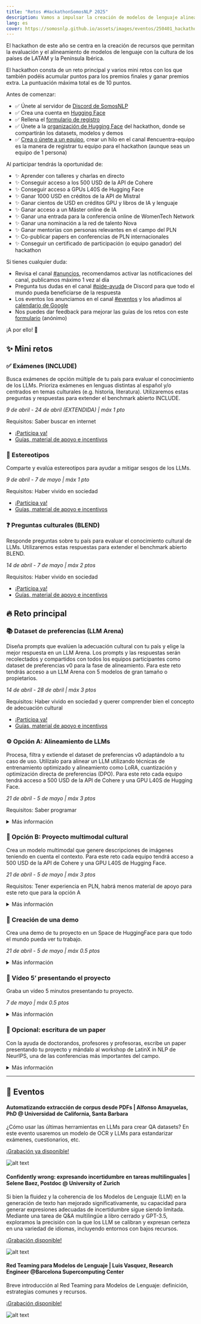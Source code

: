 ```yaml
---
title: "Retos #HackathonSomosNLP 2025"
description: Vamos a impulsar la creación de modelos de lenguaje alineados con la cultura de los países de LATAM y la Península Ibérica.
lang: es
cover: https://somosnlp.github.io/assets/images/eventos/250401_hackathon_sinfecha.jpg
---
```


El hackathon de este año se centra en la creación de recursos que permitan la evaluación y el alineamiento de modelos de lenguaje con la cultura de los países de LATAM y la Península Ibérica.

El hackathon consta de un reto principal y varios mini retos con los que también podéis acumular puntos para los premios finales y ganar premios extra. La puntuación máxima total es de 10 puntos.

Antes de comenzar:
- ✅ Únete al servidor de [Discord de SomosNLP](https://discord.com/invite/my8w7JUxZR)
- ✅ Crea una cuenta en [Hugging Face](https://huggingface.co/join)
- ✅ Rellena el [formulario de registro](https://forms.gle/bDaBC7XV3iu2trj59)
- ✅ Únete a la [organización de Hugging Face](https://huggingface.co/organizations/somosnlp-hackathon-2025/share/BMALwncoPyZLRdPuzwugnsDzXHsbLnjjGD) del hackathon, donde se compartirán los datasets, modelos y demos
- ✅ [Crea o únete a un equipo](https://discord.com/channels/938134488670675055/1082369575666073611), crear un hilo en el canal #encuentra-equipo es la manera de registrar tu equipo para el hackathon (aunque seas un equipo de 1 persona)

Al participar tendrás la oportunidad de:
- ✨ Aprender con talleres y charlas en directo
- ✨ Conseguir acceso a los 500 USD de la API de Cohere
- ✨ Conseguir acceso a GPUs L40S de Hugging Face
- ✨ Ganar 1000 USD en créditos de la API de Mistral
- ✨ Ganar cientos de USD en créditos GPU y libros de IA y lenguaje
- ✨ Ganar acceso a un Máster online de IA
- ✨ Ganar una entrada para la conferencia online de WomenTech Network
- ✨ Ganar una nominación a la red de talento Nova
- ✨ Ganar mentorías con personas relevantes en el campo del PLN
- ✨ Co-publicar papers en conferencias de PLN internacionales
- ✨ Conseguir un certificado de participación (o equipo ganador) del hackathon

Si tienes cualquier duda:
- Revisa el canal [#anuncios](https://discord.com/channels/938134488670675055/944255490748207115), recomendamos activar las notificaciones del canal, publicamos máximo 1 vez al día
- Pregunta tus dudas en el canal [#pide-ayuda](https://discord.com/channels/938134488670675055/1051997272356966430) de Discord para que todo el mundo pueda beneficiarse de la respuesta
- Los eventos los anunciamos en el canal [#eventos](https://discord.com/channels/938134488670675055/939934987581534228) y los añadimos al [calendario de Google](https://calendar.google.com/calendar/u/0?cid=ZWM3MGZhODIzNmYyNzBlMTYwYzFiMjdhNDgzZWMyMjA1ZjQwYzUyN2E5N2MwZTJhZmY0OTcwZDZmZjBkYzQyMEBncm91cC5jYWxlbmRhci5nb29nbGUuY29t)
- Nos puedes dar feedback para mejorar las guías de los retos con este [formulario](https://forms.gle/LjQBb8B3XGqPs8Ws9) (anónimo)

¡A por ello! 🚀


## ✨ Mini retos

### ✅ Exámenes (INCLUDE)

Busca exámenes de opción múltiple de tu país para evaluar el conocimiento de los LLMs. Prioriza exámenes en lenguas distintas al español y/o centrados en temas culturales (e.g. historia, literatura). Utilizaremos estas preguntas y respuestas para extender el benchmark abierto INCLUDE.

*9 de abril - 24 de abril (EXTENDIDA) | máx 1 pto*

Requisitos: Saber buscar en internet

- [¡Participa ya!](https://docs.google.com/spreadsheets/d/1QLPQ7gah9yzG3-1BPIw5Jp994Rz8L_yZT8obgWH8S2Y)
- [Guías, material de apoyo e incentivos](https://somosnlp.org/hackathon/retos/include)

### 👀 Estereotipos

Comparte y evalúa estereotipos para ayudar a mitigar sesgos de los LLMs.

*9 de abril - 7 de mayo | máx 1 pto*

Requisitos: Haber vivido en sociedad

- [¡Participa ya!](https://ediadev.ngrok.app/)
- [Guías, material de apoyo e incentivos](https://somosnlp.org/hackathon/retos/estereotipos)


### ❓ Preguntas culturales (BLEND)

Responde preguntas sobre tu país para evaluar el conocimiento cultural de LLMs. Utilizaremos estas respuestas para extender el benchmark abierto BLEND.

*14 de abril - 7 de mayo | máx 2 ptos*

Requisitos: Haber vivido en sociedad

- [¡Participa ya!](https://somosnlp-blend-es.hf.space/)
- [Guías, material de apoyo e incentivos](https://somosnlp.org/hackathon/retos/blend)

## 🔥 Reto principal

### 📚 Dataset de preferencias (LLM Arena)

Diseña prompts que evalúen la adecuación cultural con tu país y elige la mejor respuesta en un LLM Arena. Los prompts y las respuestas serán recolectados y compartidos con todos los equipos participantes como dataset de preferencias v0 para la fase de alineamiento. Para este reto tendrás acceso a un LLM Arena con 5 modelos de gran tamaño o propietarios.

*14 de abril - 28 de abril | máx 3 ptos*

Requisitos: Haber vivido en sociedad y querer comprender bien el concepto de adecuación cultural

- [¡Participa ya!](https://fastchat-webui-908374066028.us-central1.run.app/gradio/)
- [Guías, material de apoyo e incentivos](https://somosnlp.org/hackathon/retos/preferencias)

### ⚙️ Opción A: Alineamiento de LLMs

Procesa, filtra y extiende el dataset de preferencias v0 adaptándolo a tu caso de uso. Utilízalo para alinear un LLM utilizando técnicas de entrenamiento optimizado y alineamiento como LoRA, cuantización y optimización directa de preferencias (DPO). Para este reto cada equipo tendrá acceso a 500 USD de la API de Cohere y una GPU L40S de Hugging Face.

*21 de abril - 5 de mayo | máx 3 ptos*

Requisitos: Saber programar

<details>
<summary>Más información</summary>

Guías y material de apoyo:
- Notebook de ejemplo para alinear un LLM con DPO

Incentivos:
- Suma hasta 3 ptos a la puntuación total de tu equipo

Muchísimas gracias a:
- Cohere: Créditos API por un valor de 500 USD para cada equipo
- Hugging Face: GPUs L40S para cada equipo (L40S = 8 vCPU, 62 GB RAM, 48 GB VRAM)

</details>

### 🎨 Opción B: Proyecto multimodal cultural

Crea un modelo multimodal que genere descripciones de imágenes teniendo en cuenta el contexto. Para este reto cada equipo tendrá acceso a 500 USD de la API de Cohere y una GPU L40S de Hugging Face.

*21 de abril - 5 de mayo | máx 3 ptos*

Requisitos: Tener experiencia en PLN, habrá menos material de apoyo para este reto que para la opción A

<details>
<summary>Más información</summary>

Guías y material de apoyo:
- Notebook de ejemplo para entrenar un modelo de generación de descripciones de imágenes

Incentivos:
- Suma hasta 3 ptos a la puntuación total de tu equipo

Muchísimas gracias a:
- Cohere: Créditos API por un valor de 500 USD para cada equipo
- Hugging Face: GPUs L40S para cada equipo (L40S = 8 vCPU, 62 GB RAM, 48 GB VRAM)

</details>

### 🎥 Creación de una demo

Crea una demo de tu proyecto en un Space de HuggingFace para que todo el mundo pueda ver tu trabajo.

*21 de abril - 5 de mayo | máx 0.5 ptos*

<details>
<summary>Más información</summary>

Guías y material de apoyo:
- Código de ejemplo para crear una demo en Hugging Face

Incentivos:
- Suma hasta 0.5 ptos a la puntuación total de tu equipo
- Mejores 2 o 3 demos = extensión del tiempo de ZeroGPU
- Necesario para dar el proyecto por finalizado y optar a los premios

Muchísimas gracias a:
- Hugging Face: ZeroGPU para las  demos

</details>

### 🎥 Vídeo 5’ presentando el proyecto

Graba un vídeo 5 minutos presentando tu proyecto.

*7 de mayo | máx 0.5 ptos*

<details>
<summary>Más información</summary>

Guías y material de apoyo:
- Recomendaciones para crear una presentación

Incentivos:
- Suma hasta 0.5 ptos a la puntuación total de tu equipo
- Requerido por Mistral para dar los créditos al equipo ganador
- Necesario para dar el proyecto por finalizado y optar a los premios

</details>

### 📝 Opcional: escritura de un paper

Con la ayuda de doctorandos, profesores y profesoras, escribe un paper presentando tu proyecto y mándalo al workshop de LatinX in NLP de NeurIPS, una de las conferencias más importantes del campo.

<details>
<summary>Más información</summary>

Incentivos:
- Gana experiencia de investigación
- Si tu paper es aceptado, ¡tendrás la oportunidad de viajar a Vancouver a presentarlo!

Muchísimas gracias a:
- LatinX in AI: Mentorías para escribir papers

</details>

---

## 📅 Eventos

#### Automatizando extracción de corpus desde PDFs | Alfonso Amayuelas, PhD @ Universidad de California, Santa Barbara

¿Cómo usar las últimas herramientas en LLMs para crear QA datasets? En este evento usaremos un modelo de OCR y LLMs para estandarizar exámenes, cuestionarios, etc. 

[¡Grabación ya disponible!](https://www.youtube.com/watch?v=Jk70bSw4tTo&list=PLTA-KAy8nxaCGGYz5CWiLZNzc31ilPDyI&index=3)

![alt text](https://somosnlp.github.io/assets/images/eventos/250415_alfonso_amayuelas.png)


#### Confidently wrong: expresando incertidumbre en tareas multilinguales | Selene Baez, Postdoc @ University of Zurich

Si bien la fluidez y la coherencia de los Modelos de Lenguaje (LLM) en la generación de texto han mejorado significativamente, su capacidad para generar expresiones adecuadas de incertidumbre sigue siendo limitada. Mediante una tarea de Q&A multilingüe a libro cerrado y GPT-3.5, exploramos la precisión con la que los LLM se calibran y expresan certeza en una variedad de idiomas, incluyendo entornos con bajos recursos.

[¡Grabación disponible!](https://www.youtube.com/watch?v=TC9tOEyPqy8&list=PLTA-KAy8nxaDHyJyPlrDMCkwTsJZpMNK6)

![alt text](https://somosnlp.github.io/assets/images/eventos/250410_selene_baez.png)

#### Red Teaming para Modelos de Lenguaje | Luis Vasquez, Research Engineer @Barcelona Supercomputing Center

Breve introducción al Red Teaming para Modelos de Lenguaje: definición, estrategias comunes y recursos.

[¡Grabación disponible!](https://www.youtube.com/watch?v=pGOXE4rrO9M&list=PLTA-KAy8nxaDHyJyPlrDMCkwTsJZpMNK6)

![alt text](https://somosnlp.github.io/assets/images/eventos/250410_luis_vasquez.png)
